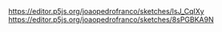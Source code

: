 https://editor.p5js.org/joaopedrofranco/sketches/lsJ_CqIXy
https://editor.p5js.org/joaopedrofranco/sketches/8sPGBKA9N
